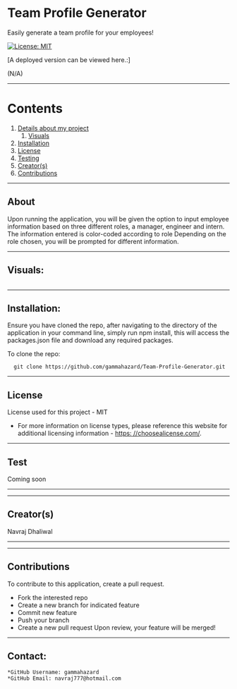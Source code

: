 
  
  # Team Profile Generator

  Easily generate a team profile for your employees!

  [![License: MIT](https://img.shields.io/badge/License-MIT-yellow.svg)](https://opensource.org/licenses/MIT)

  [A deployed version can be viewed here.:]
  
  (N/A)
  
---

  # Contents

  1. [Details about my project](#about)
      1. [Visuals](#visuals)
  2. [Installation](#installation)
  3. [License](#license)
  4. [Testing](#test)
  5. [Creator(s)](#creators)
  6. [Contributions](#contributions)

---

## About

  Upon running the application, you will be given the option to input employee information based on three different roles, a manager, engineer and intern. The information entered is color-coded according to role Depending on the role chosen, you will be prompted for different information.

---

## Visuals:

  ![]()

---

## Installation:
  Ensure you have cloned the repo, after navigating to the directory of the application in your command line, simply run npm install, this will access the packages.json file and download any required packages.

  To clone the repo:
  
      git clone https://github.com/gammahazard/Team-Profile-Generator.git
  
---

  ## License
  License used for this project - MIT
  * For more information on license types, please reference this website
  for additional licensing information - [https: //choosealicense.com/](https://choosealicense.com/).

---

## Test
  Coming soon

---

---

## Creator(s)
  Navraj Dhaliwal

---

---

## Contributions
  To contribute to this application, create a pull request.
  - Fork the interested repo
  - Create a new branch for indicated feature
  - Commit new feature
  - Push your branch
  - Create a new pull request
  Upon review, your feature will be merged!

---

## Contact:
    *GitHub Username: gammahazard
    *GitHub Email: navraj777@hotmail.com
  

